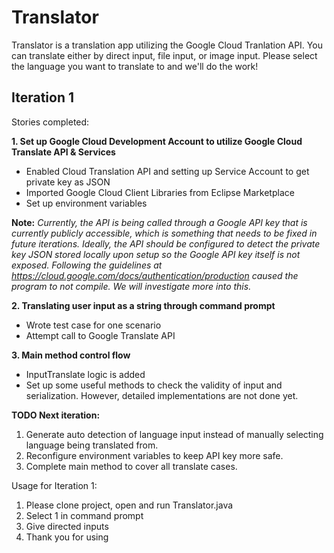 # Translator

Translator is a translation app utilizing the Google Cloud Tranlation API. You can translate either by direct input, file input, or image input. Please select the language you want to translate to and we'll do the work!

## Iteration 1

Stories completed:

**1. Set up Google Cloud Development Account to utilize Google Cloud Translate API & Services**
  - Enabled Cloud Translation API and setting up Service Account to get private key as JSON 
  - Imported Google Cloud Client Libraries from Eclipse Marketplace
  - Set up environment variables
  
  **Note:** *Currently, the API is being called through a Google API key that is currently publicly accessible, which is something that needs to be fixed in future iterations. Ideally, the API should be configured to detect the private key JSON stored locally upon setup so the Google API key itself is not exposed. Following the guidelines at https://cloud.google.com/docs/authentication/production caused the program to not compile. We will investigate more into this.*
  
**2. Translating user input as a string through command prompt**
  - Wrote test case for one scenario
  - Attempt call to Google Translate API

**3. Main method control flow**
  - InputTranslate logic is added
  - Set up some useful methods to check the validity of input and serialization. However, detailed implementations are not done yet. 
  
**TODO Next iteration:**
1. Generate auto detection of language input instead of manually selecting language being translated from. 
2. Reconfigure environment variables to keep API key more safe.
3. Complete main method to cover all translate cases. 

Usage for Iteration 1: 
1. Please clone project, open and run Translator.java
2. Select 1 in command prompt
3. Give directed inputs
4. Thank you for using
